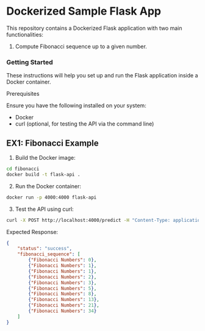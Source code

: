 # Dockerized Sample Flask App
This repository contains a Dockerized Flask application with two main functionalities:

1.	Compute Fibonacci sequence up to a given number.


### Getting Started

These instructions will help you set up and run the Flask application inside a Docker container.

Prerequisites

Ensure you have the following installed on your system:
* Docker
* curl (optional, for testing the API via the command line)

## EX1: Fibonacci Example

1.	Build the Docker image:

```sh
cd fibonacci
docker build -t flask-api .
```

2. Run the Docker container:

```sh
docker run -p 4000:4000 flask-api
```

3. Test the API using curl:
```sh
curl -X POST http://localhost:4000/predict -H "Content-Type: application/json" -d '{"number": 5}'
```

Expected Response:

```json
{
    "status": "success",
    "fibonacci_sequence": [
        {"Fibonacci Numbers": 0},
        {"Fibonacci Numbers": 1},
        {"Fibonacci Numbers": 1},
        {"Fibonacci Numbers": 2},
        {"Fibonacci Numbers": 3},
        {"Fibonacci Numbers": 5},
        {"Fibonacci Numbers": 8},
        {"Fibonacci Numbers": 13},
        {"Fibonacci Numbers": 21},
        {"Fibonacci Numbers": 34}
    ]
}
```